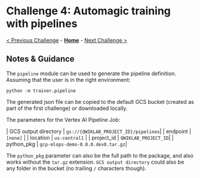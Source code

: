 # Challenge 4: Automagic training with pipelines

[< Previous Challenge](solution-03.md) - **[Home](../README.md)** - [Next Challenge >](solution-05.md)

## Notes & Guidance

The `pipeline` module can be used to generate the pipeline definition. Assuming that the user is in the right environment:

```shell
python -m trainer.pipeline
```

The generated json file can be copied to the default GCS bucket (created as part of the first challenge) or downloaded locally.

The parameters for the Vertex AI Pipeline Job:

| GCS output directory | `gs://{QWIKLAB_PROJECT_ID}/pipelines`|
| endpoint             | `[none]`  |
| location             | `us-central1` |
| project\_id          | `QWIKLAB_PROJECT_ID`|
| python\_pkg          | `gcp-mlops-demo-0.8.0.dev0.tar.gz`|

The `python_pkg` parameter can also be the full path to the package, and also works without the `tar.gz` extension. `GCS output directory` could also be any folder in the bucket (no trailing `/` characters though).

